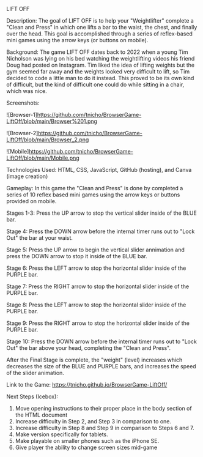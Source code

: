 LIFT OFF

Description:  The goal of LIFT OFF is to help your "Weightlifter" complete a "Clean and Press" in which one lifts a bar to the waist,
	the chest, and finally over the head. This goal is accomplished through a series of reflex-based mini games using the arrow keys (or buttons on mobile).

Background:	The game LIFT OFF dates back to 2022 when a young Tim Nicholson was lying on his bed watching the weightlifting videos his friend Doug had posted on 		     Instagram. Tim liked the idea of lifting weights but the gym seemed far away and the weights looked very difficult to lift, so Tim decided to code a 		  little man to do it instead. This proved to be its own kind of difficult, but the kind of difficult one could do while sitting in a chair, which was 		nice.

Screenshots:


![Browser-1]https://github.com/tnicho/BrowserGame-LiftOff/blob/main/Browser%201.png

![Browser-2]https://github.com/tnicho/BrowserGame-LiftOff/blob/main/Browser_2.png

![Mobile]https://github.com/tnicho/BrowserGame-LiftOff/blob/main/Mobile.png


Technologies Used: HTML, CSS, JavaScript, GitHub (hosting), and Canva (image creation)


Gameplay:
	In this game the "Clean and Press" is done by completed a series of 10 reflex based mini games using the arrow keys or
	buttons provided on mobile.

Stages 1-3: 	Press the UP arrow to stop the vertical slider inside of the BLUE bar.

Stage 4:	Press the DOWN arrow before the internal timer runs out to "Lock Out" the bar at your waist.

Stage 5: 	Press the UP arrow to begin the vertical slider annimation and press the DOWN arrow to stop it inside of the 
		BLUE bar.

Stage 6:	Press the LEFT arrow to stop the horizontal slider inside of the PURPLE bar.

Stage 7:	Press the RIGHT arrow to stop the horizontal slider inside of the PURPLE bar.

Stage 8:	Press the LEFT arrow to stop the horizontal slider inside of the PURPLE bar.

Stage 9:	Press the RIGHT arrow to stop the horizontal slider inside of the PURPLE bar.

Stage 10:	Press the DOWN arrow before the internal timer runs out to "Lock Out" the bar above your head, completing
		the "Clean and Press".

After the Final Stage is complete, the "weight" (level) increases which decreases the size of the BLUE and PURPLE bars, and
increases the speed of the slider animation.

Link to the Game: https://tnicho.github.io/BrowserGame-LiftOff/

Next Steps (Icebox):

1.	Move opening instructions to their proper place in the body section of the HTML document
2.	Increase difficulty in Step 2, and Step 3 in comparison to one.
3.	Increase difficulty in Step 8 and Step 9 in comparison to Steps 6 and 7.
4.	Make version specifically for tablets.
5.	Make playable on smaller phones such as the iPhone SE.
6.	Give player the ability to change screen sizes mid-game
